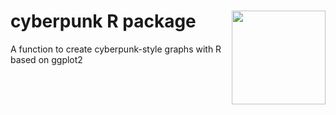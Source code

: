 # cyberpunk R package<img width = 150px height = 150px src="https://user-images.githubusercontent.com/67192157/101294474-c70f3d00-3817-11eb-81a2-fae3039ed6d0.png)" align="right" />
A function to create cyberpunk-style graphs with R based on ggplot2
